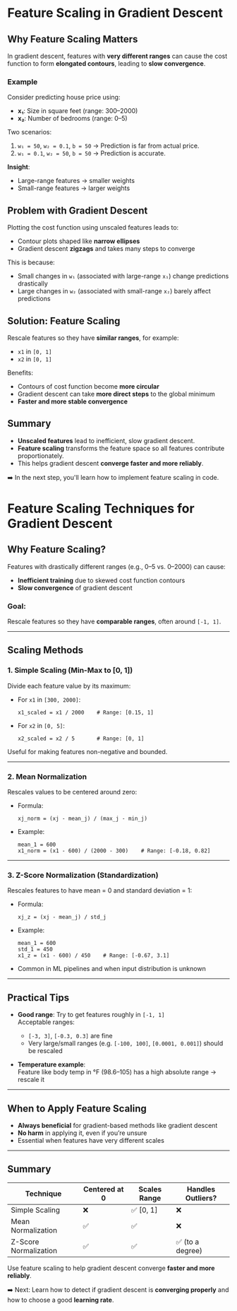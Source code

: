 # Feature Scaling in Gradient Descent

## Why Feature Scaling Matters

In gradient descent, features with **very different ranges** can cause the cost function to form **elongated contours**, leading to **slow convergence**.

### Example

Consider predicting house price using:

- **x₁**: Size in square feet (range: 300–2000)
- **x₂**: Number of bedrooms (range: 0–5)

Two scenarios:

1. `w₁ = 50`, `w₂ = 0.1`, `b = 50` → Prediction is far from actual price.
2. `w₁ = 0.1`, `w₂ = 50`, `b = 50` → Prediction is accurate.

**Insight**:

- Large-range features → smaller weights
- Small-range features → larger weights

## Problem with Gradient Descent

Plotting the cost function using unscaled features leads to:

- Contour plots shaped like **narrow ellipses**
- Gradient descent **zigzags** and takes many steps to converge

This is because:

- Small changes in `w₁` (associated with large-range `x₁`) change predictions drastically
- Large changes in `w₂` (associated with small-range `x₂`) barely affect predictions

## Solution: Feature Scaling

Rescale features so they have **similar ranges**, for example:

- `x1` in `[0, 1]`
- `x2` in `[0, 1]`

Benefits:

- Contours of cost function become **more circular**
- Gradient descent can take **more direct steps** to the global minimum
- **Faster and more stable convergence**

## Summary

- **Unscaled features** lead to inefficient, slow gradient descent.
- **Feature scaling** transforms the feature space so all features contribute proportionately.
- This helps gradient descent **converge faster and more reliably**.

➡️ In the next step, you'll learn how to implement feature scaling in code.

# Feature Scaling Techniques for Gradient Descent

## Why Feature Scaling?

Features with drastically different ranges (e.g., 0–5 vs. 0–2000) can cause:

- **Inefficient training** due to skewed cost function contours
- **Slow convergence** of gradient descent

### Goal:

Rescale features so they have **comparable ranges**, often around `[-1, 1]`.

---

## Scaling Methods

### 1. **Simple Scaling (Min-Max to [0, 1])**

Divide each feature value by its maximum:

- For `x1` in `[300, 2000]`:
  ```
  x1_scaled = x1 / 2000    # Range: [0.15, 1]
  ```
- For `x2` in `[0, 5]`:
  ```
  x2_scaled = x2 / 5       # Range: [0, 1]
  ```

Useful for making features non-negative and bounded.

---

### 2. **Mean Normalization**

Rescales values to be centered around zero:

- Formula:
  ```
  xj_norm = (xj - mean_j) / (max_j - min_j)
  ```
- Example:
  ```
  mean_1 = 600
  x1_norm = (x1 - 600) / (2000 - 300)    # Range: [-0.18, 0.82]
  ```

---

### 3. **Z-Score Normalization (Standardization)**

Rescales features to have mean = 0 and standard deviation = 1:

- Formula:
  ```
  xj_z = (xj - mean_j) / std_j
  ```
- Example:

  ```
  mean_1 = 600
  std_1 = 450
  x1_z = (x1 - 600) / 450    # Range: [-0.67, 3.1]
  ```

- Common in ML pipelines and when input distribution is unknown

---

## Practical Tips

- **Good range**: Try to get features roughly in `[-1, 1]`  
  Acceptable ranges:

  - `[-3, 3]`, `[-0.3, 0.3]` are fine
  - Very large/small ranges (e.g. `[-100, 100]`, `[0.0001, 0.001]`) should be rescaled

- **Temperature example**:  
  Feature like body temp in °F (98.6–105) has a high absolute range → rescale it

---

## When to Apply Feature Scaling

- **Always beneficial** for gradient-based methods like gradient descent
- **No harm** in applying it, even if you’re unsure
- Essential when features have very different scales

---

## Summary

| Technique             | Centered at 0 | Scales Range | Handles Outliers? |
| --------------------- | ------------- | ------------ | ----------------- |
| Simple Scaling        | ❌            | ✅ [0, 1]    | ❌                |
| Mean Normalization    | ✅            | ✅           | ❌                |
| Z-Score Normalization | ✅            | ✅           | ✅ (to a degree)  |

Use feature scaling to help gradient descent converge **faster and more reliably**.

➡️ Next: Learn how to detect if gradient descent is **converging properly** and how to choose a good **learning rate**.
